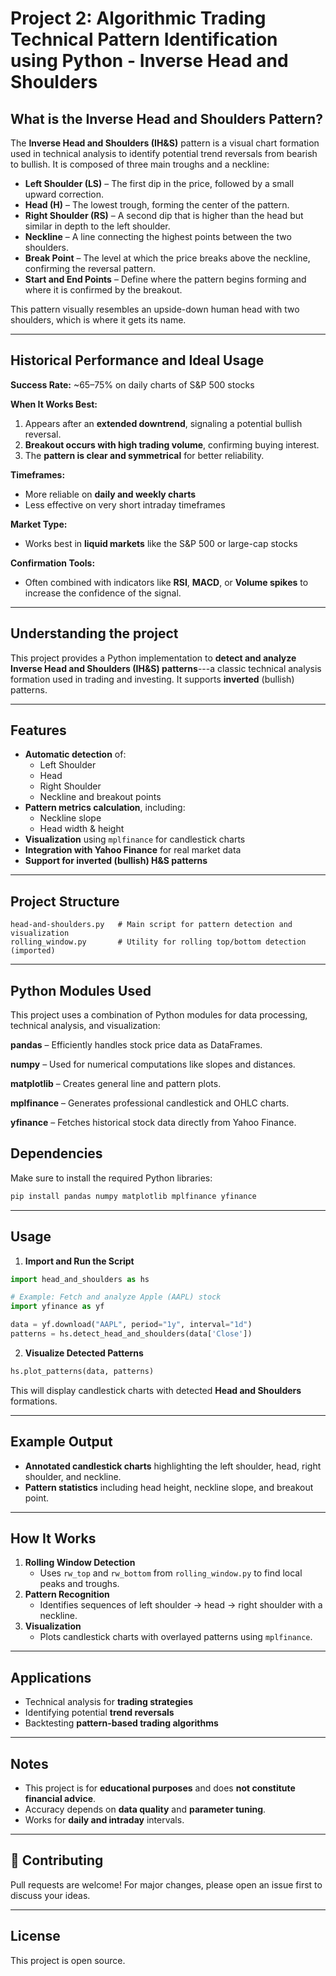# Project 2: Algorithmic Trading Technical Pattern Identification using Python - Inverse Head and Shoulders

## What is the Inverse Head and Shoulders Pattern?

The **Inverse Head and Shoulders (IH&S)** pattern is a visual chart formation used in technical analysis to identify potential trend reversals from bearish to bullish. It is composed of three main troughs and a neckline:

- **Left Shoulder (LS)** – The first dip in the price, followed by a small upward correction.
- **Head (H)** – The lowest trough, forming the center of the pattern.
- **Right Shoulder (RS)** – A second dip that is higher than the head but similar in depth to the left shoulder.
- **Neckline** – A line connecting the highest points between the two shoulders.
- **Break Point** – The level at which the price breaks above the neckline, confirming the reversal pattern.
- **Start and End Points** – Define where the pattern begins forming and where it is confirmed by the breakout.

This pattern visually resembles an upside-down human head with two shoulders, which is where it gets its name.

------------------------------------------------------------------------

## Historical Performance and Ideal Usage

**Success Rate:** ~65–75% on daily charts of S&P 500 stocks

**When It Works Best:**

1. Appears after an **extended downtrend**, signaling a potential bullish reversal.
2. **Breakout occurs with high trading volume**, confirming buying interest.
3. The **pattern is clear and symmetrical** for better reliability.

**Timeframes:**  
- More reliable on **daily and weekly charts**  
- Less effective on very short intraday timeframes

**Market Type:**  
- Works best in **liquid markets** like the S&P 500 or large-cap stocks

**Confirmation Tools:**  
- Often combined with indicators like **RSI**, **MACD**, or **Volume spikes** to increase the confidence of the signal.

------------------------------------------------------------------------

## Understanding the project

This project provides a Python implementation to **detect and analyze
Inverse Head and Shoulders (IH&S) patterns**---a classic technical analysis
formation used in trading and investing. It supports **inverted** (bullish) patterns.

------------------------------------------------------------------------

## Features

-   **Automatic detection** of:
    -   Left Shoulder
    -   Head
    -   Right Shoulder
    -   Neckline and breakout points
-   **Pattern metrics calculation**, including:
    -   Neckline slope
    -   Head width & height
-   **Visualization** using `mplfinance` for candlestick charts
-   **Integration with Yahoo Finance** for real market data
-   **Support for inverted (bullish) H&S patterns**

------------------------------------------------------------------------

## Project Structure

    head-and-shoulders.py   # Main script for pattern detection and visualization
    rolling_window.py       # Utility for rolling top/bottom detection (imported)

------------------------------------------------------------------------

## Python Modules Used

This project uses a combination of Python modules for data processing, technical analysis, and visualization:

**pandas** – Efficiently handles stock price data as DataFrames.

**numpy** – Used for numerical computations like slopes and distances.

**matplotlib** – Creates general line and pattern plots.

**mplfinance** – Generates professional candlestick and OHLC charts.

**yfinance** – Fetches historical stock data directly from Yahoo Finance.

## Dependencies

Make sure to install the required Python libraries:

``` bash
pip install pandas numpy matplotlib mplfinance yfinance
```

------------------------------------------------------------------------

## Usage

1.  **Import and Run the Script**

``` python
import head_and_shoulders as hs

# Example: Fetch and analyze Apple (AAPL) stock
import yfinance as yf

data = yf.download("AAPL", period="1y", interval="1d")
patterns = hs.detect_head_and_shoulders(data['Close'])
```

2.  **Visualize Detected Patterns**

``` python
hs.plot_patterns(data, patterns)
```

This will display candlestick charts with detected **Head and
Shoulders** formations.

------------------------------------------------------------------------

## Example Output

-   **Annotated candlestick charts** highlighting the left shoulder,
    head, right shoulder, and neckline.
-   **Pattern statistics** including head height, neckline slope, and
    breakout point.

------------------------------------------------------------------------

## How It Works

1.  **Rolling Window Detection**
    -   Uses `rw_top` and `rw_bottom` from `rolling_window.py` to find
        local peaks and troughs.
2.  **Pattern Recognition**
    -   Identifies sequences of left shoulder → head → right shoulder
        with a neckline.
3.  **Visualization**
    -   Plots candlestick charts with overlayed patterns using
        `mplfinance`.

------------------------------------------------------------------------

## Applications

-   Technical analysis for **trading strategies**
-   Identifying potential **trend reversals**
-   Backtesting **pattern-based trading algorithms**

------------------------------------------------------------------------

## Notes

-   This project is for **educational purposes** and does **not
    constitute financial advice**.
-   Accuracy depends on **data quality** and **parameter tuning**.
-   Works for **daily and intraday** intervals.

------------------------------------------------------------------------

## 🤝 Contributing

Pull requests are welcome! For major changes, please open an issue first
to discuss your ideas.

------------------------------------------------------------------------

## License

This project is open source.
